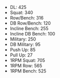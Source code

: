 * DL: 425
*  Squat: 340
*  Row/Bench: 316
*  DB Row/Bench: 120
*  Incline Bench: 255
*  Incline DB Bench: 100
*  Military: 250
*  DB Military: 95
*  Push Up: 85
*  Pull Up: 27
*  1RPM Squat: 705
*  1RPM Row: 565
*  1RPM Bench: 525
